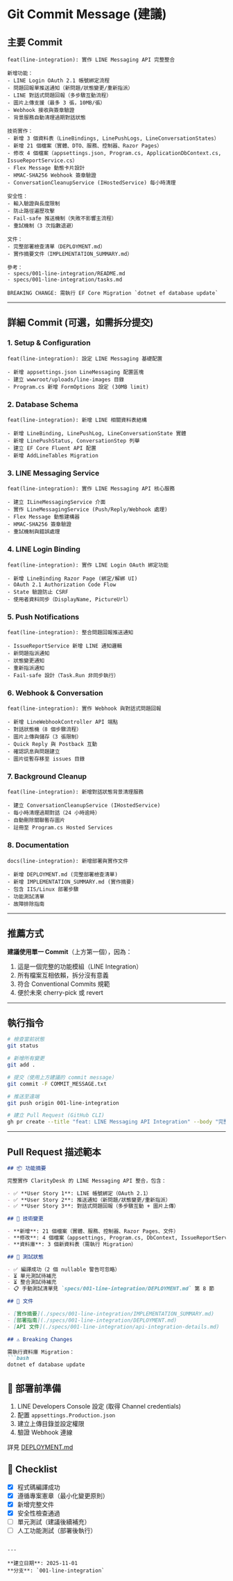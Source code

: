 # Git Commit Message (建議)

## 主要 Commit

```
feat(line-integration): 實作 LINE Messaging API 完整整合

新增功能：
- LINE Login OAuth 2.1 帳號綁定流程
- 問題回報單推送通知（新問題/狀態變更/重新指派）
- LINE 對話式問題回報（多步驟互動流程）
- 圖片上傳支援（最多 3 張，10MB/張）
- Webhook 接收與簽章驗證
- 背景服務自動清理過期對話狀態

技術實作：
- 新增 3 個資料表（LineBindings, LinePushLogs, LineConversationStates）
- 新增 21 個檔案（實體、DTO、服務、控制器、Razor Pages）
- 修改 4 個檔案（appsettings.json, Program.cs, ApplicationDbContext.cs, IssueReportService.cs）
- Flex Message 動態卡片設計
- HMAC-SHA256 Webhook 簽章驗證
- ConversationCleanupService (IHostedService) 每小時清理

安全性：
- 輸入驗證與長度限制
- 防止路徑遍歷攻擊
- Fail-safe 推送機制（失敗不影響主流程）
- 重試機制（3 次指數退避）

文件：
- 完整部署檢查清單（DEPLOYMENT.md）
- 實作摘要文件（IMPLEMENTATION_SUMMARY.md）

參考：
- specs/001-line-integration/README.md
- specs/001-line-integration/tasks.md

BREAKING CHANGE: 需執行 EF Core Migration `dotnet ef database update`
```

---

## 詳細 Commit (可選，如需拆分提交)

### 1. Setup & Configuration
```
feat(line-integration): 設定 LINE Messaging 基礎配置

- 新增 appsettings.json LineMessaging 配置區塊
- 建立 wwwroot/uploads/line-images 目錄
- Program.cs 新增 FormOptions 設定 (30MB limit)
```

### 2. Database Schema
```
feat(line-integration): 新增 LINE 相關資料表結構

- 新增 LineBinding, LinePushLog, LineConversationState 實體
- 新增 LinePushStatus, ConversationStep 列舉
- 建立 EF Core Fluent API 配置
- 新增 AddLineTables Migration
```

### 3. LINE Messaging Service
```
feat(line-integration): 實作 LINE Messaging API 核心服務

- 建立 ILineMessagingService 介面
- 實作 LineMessagingService (Push/Reply/Webhook 處理)
- Flex Message 動態建構器
- HMAC-SHA256 簽章驗證
- 重試機制與錯誤處理
```

### 4. LINE Login Binding
```
feat(line-integration): 實作 LINE Login OAuth 綁定功能

- 新增 LineBinding Razor Page (綁定/解綁 UI)
- OAuth 2.1 Authorization Code Flow
- State 驗證防止 CSRF
- 使用者資料同步（DisplayName, PictureUrl）
```

### 5. Push Notifications
```
feat(line-integration): 整合問題回報推送通知

- IssueReportService 新增 LINE 通知邏輯
- 新問題指派通知
- 狀態變更通知
- 重新指派通知
- Fail-safe 設計（Task.Run 非同步執行）
```

### 6. Webhook & Conversation
```
feat(line-integration): 實作 Webhook 與對話式問題回報

- 新增 LineWebhookController API 端點
- 對話狀態機（8 個步驟流程）
- 圖片上傳與儲存（3 張限制）
- Quick Reply 與 Postback 互動
- 確認訊息與問題建立
- 圖片從暫存移至 issues 目錄
```

### 7. Background Cleanup
```
feat(line-integration): 新增對話狀態背景清理服務

- 建立 ConversationCleanupService (IHostedService)
- 每小時清理過期對話（24 小時逾時）
- 自動刪除關聯暫存圖片
- 註冊至 Program.cs Hosted Services
```

### 8. Documentation
```
docs(line-integration): 新增部署與實作文件

- 新增 DEPLOYMENT.md (完整部署檢查清單)
- 新增 IMPLEMENTATION_SUMMARY.md (實作摘要)
- 包含 IIS/Linux 部署步驟
- 功能測試清單
- 故障排除指南
```

---

## 推薦方式

**建議使用單一 Commit**（上方第一個），因為：
1. 這是一個完整的功能模組（LINE Integration）
2. 所有檔案互相依賴，拆分沒有意義
3. 符合 Conventional Commits 規範
4. 便於未來 cherry-pick 或 revert

---

## 執行指令

```bash
# 檢查當前狀態
git status

# 新增所有變更
git add .

# 提交（使用上方建議的 commit message）
git commit -F COMMIT_MESSAGE.txt

# 推送至遠端
git push origin 001-line-integration

# 建立 Pull Request (GitHub CLI)
gh pr create --title "feat: LINE Messaging API Integration" --body "完整實作三個 User Story，詳見 specs/001-line-integration/IMPLEMENTATION_SUMMARY.md"
```

---

## Pull Request 描述範本

```markdown
## 📦 功能摘要

完整實作 ClarityDesk 的 LINE Messaging API 整合，包含：

- ✅ **User Story 1**: LINE 帳號綁定（OAuth 2.1）
- ✅ **User Story 2**: 推送通知（新問題/狀態變更/重新指派）
- ✅ **User Story 3**: 對話式問題回報（多步驟互動 + 圖片上傳）

## 🔧 技術變更

- **新增**: 21 個檔案（實體、服務、控制器、Razor Pages、文件）
- **修改**: 4 個檔案（appsettings, Program.cs, DbContext, IssueReportService）
- **資料庫**: 3 個新資料表（需執行 Migration）

## 🧪 測試狀態

- ✅ 編譯成功（2 個 nullable 警告可忽略）
- ⏳ 單元測試待補充
- ⏳ 整合測試待補充
- 📋 手動測試清單見 `specs/001-line-integration/DEPLOYMENT.md` 第 8 節

## 📖 文件

- [實作摘要](./specs/001-line-integration/IMPLEMENTATION_SUMMARY.md)
- [部署指南](./specs/001-line-integration/DEPLOYMENT.md)
- [API 文件](./specs/001-line-integration/api-integration-details.md)

## ⚠️ Breaking Changes

需執行資料庫 Migration：
```bash
dotnet ef database update
```

## 🚀 部署前準備

1. LINE Developers Console 設定 (取得 Channel credentials)
2. 配置 `appsettings.Production.json`
3. 建立上傳目錄並設定權限
4. 驗證 Webhook 連線

詳見 [DEPLOYMENT.md](./specs/001-line-integration/DEPLOYMENT.md)

## 📝 Checklist

- [x] 程式碼編譯成功
- [x] 遵循專案憲章（最小化變更原則）
- [x] 新增完整文件
- [x] 安全性檢查通過
- [ ] 單元測試（建議後續補充）
- [ ] 人工功能測試（部署後執行）
```

---

**建立日期**: 2025-11-01
**分支**: `001-line-integration`
